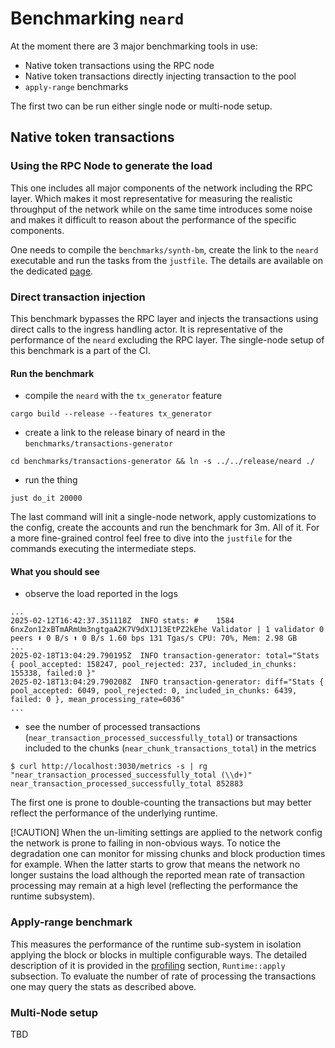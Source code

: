 # Benchmarking `neard`

At the moment there are 3 major benchmarking tools in use: 
- Native token transactions using the RPC node
- Native token transactions directly injecting transaction to the pool
- `apply-range` benchmarks

The first two can be run either single node or multi-node setup.

## Native token transactions

### Using the RPC Node to generate the load
This one includes all major components of the network including the RPC layer.
Which makes it most representative for measuring the realistic throughput of the network while on the same time introduces some noise and makes it difficult to reason about the performance of the specific components.

One needs to compile the `benchmarks/synth-bm`, create the link to the `neard` executable and run the tasks from the `justfile`.
The details are available on the dedicated [page](./benchmarking_synthetic_workloads.md).

### Direct transaction injection
This benchmark bypasses the RPC layer and injects the transactions using direct calls to the ingress handling actor. 
It is representative of the performance of the `neard` excluding the RPC layer.
The single-node setup of this benchmark is a part of the CI.

#### Run the benchmark
- compile the `neard` with the `tx_generator` feature
```
cargo build --release --features tx_generator
```
- create a link to the release binary of neard in the `benchmarks/transactions-generator`
```
cd benchmarks/transactions-generator && ln -s ../../release/neard ./
```
- run the thing
```
just do_it 20000
```
The last command will init a single-node network, apply customizations to the config, create the accounts and run the benchmark for 3m.
All of it.
For a more fine-grained control feel free to dive into the `justfile` for the commands executing the intermediate steps.

#### What you should see
- observe the load reported in the logs
```
...
2025-02-12T16:42:37.351118Z  INFO stats: #    1584 6nxZon12xBTmARmUm3ngtgaA2K7V9dX1J13EtPZ2kEhe Validator | 1 validator 0 peers ⬇ 0 B/s ⬆ 0 B/s 1.60 bps 131 Tgas/s CPU: 70%, Mem: 2.98 GB
...
2025-02-18T13:04:29.790195Z  INFO transaction-generator: total="Stats { pool_accepted: 158247, pool_rejected: 237, included_in_chunks: 155338, failed:0 }"
2025-02-18T13:04:29.790208Z  INFO transaction-generator: diff="Stats { pool_accepted: 6049, pool_rejected: 0, included_in_chunks: 6439, failed: 0 }, mean_processing_rate=6036"
...
```
- see the number of processed transactions (`near_transaction_processed_successfully_total`) or transactions included to the chunks (`near_chunk_transactions_total`) in the metrics
```
$ curl http://localhost:3030/metrics -s | rg "near_transaction_processed_successfully_total (\\d+)"
near_transaction_processed_successfully_total 852883
```
The first one is prone to double-counting the transactions but may better reflect the performance of the underlying runtime.

[!CAUTION]
When the un-limiting settings are applied to the network config the network is prone to failing in non-obvious ways.
To notice the degradation one can monitor for missing chunks and block production times for example.
When the latter starts to grow that means the network no longer sustains the load although the reported mean rate of transaction processing may remain at a high level (reflecting the performance the runtime subsystem).


### Apply-range benchmark
This measures the performance of the runtime sub-system in isolation applying the block or blocks in multiple configurable ways.
The detailed description of it is provided in the [profiling](./profiling.md) section, `Runtime::apply` subsection.
To evaluate the number of rate of processing the transactions one may query the stats as described above.

### Multi-Node setup
TBD
